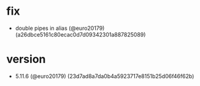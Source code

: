 # fix

* double pipes in alias (@euro20179) (a26dbce5161c80ecac0d7d09342301a887825089)


# version

* 5.11.6 (@euro20179) (23d7ad8a7da0b4a5923717e8151b25d06f46f62b)


